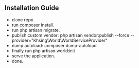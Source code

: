 ## Installation Guide

- clone repo.
- run composer install.
- run php artisan migrate.
- publish custom vendor: php artisan vendor:publish --force --provider="Khsing\World\WorldServiceProvider"
- dump autoload: composer dump-autoload
- finally run php artisan world:init
- serve the application.
- done.
